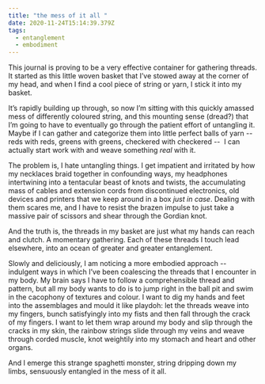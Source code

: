 ```yaml
---
title: "the mess of it all "
date: 2020-11-24T15:14:39.379Z
tags:
  - entanglement
  - embodiment
---
```

This journal is proving to be a very effective container for gathering threads. It started as this little woven basket that I’ve stowed away at the corner of my head, and when I find a cool piece of string or yarn, I stick it into my basket. 

It’s rapidly building up through, so now I’m sitting with this quickly amassed mess of differently coloured string, and this mounting sense (dread?) that I’m going to have to eventually go through the patient effort of untangling it. Maybe if I can gather and categorize them into little perfect balls of yarn -- reds with reds, greens with greens, checkered with checkered --  I can actually start work with and weave something *real* with it. 

The problem is, I hate untangling things. I get impatient and irritated by how my necklaces braid together in confounding ways, my headphones intertwining into a tentacular beast of knots and twists, the accumulating mass of cables and extension cords from discontinued electronics, old devices and printers that we keep around in a box *just in case*. Dealing with them scares me, and I have to resist the brazen impulse to just take a massive pair of scissors and shear through the Gordian knot. 

And the truth is, the threads in my basket are just what my hands can reach and clutch. A momentary gathering. Each of these threads I touch lead elsewhere, into an ocean of greater and greater entanglement. 

Slowly and deliciously, I am noticing a more embodied approach -- indulgent ways in which I’ve been coalescing the threads that I encounter in my body. My brain says I have to follow a comprehensible thread and pattern, but all my body wants to do is to jump right in the ball pit and swim in the cacophony of textures and colour. I want to dig my hands and feet into the assemblages and mould it like playdoh: let the threads weave into my fingers, bunch satisfyingly into my fists and then fall through the crack of my fingers. I want to let them wrap around my body and slip through the cracks in my skin, the rainbow strings slide through my veins and weave through corded muscle, knot weightily into my stomach and heart and other organs. 

And I emerge this strange spaghetti monster, string dripping down my limbs, sensuously entangled in the mess of it all.